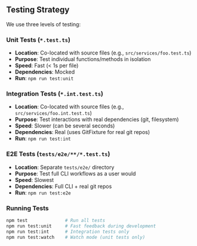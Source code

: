 ## Testing Strategy

We use three levels of testing:

### Unit Tests (`*.test.ts`)

- **Location**: Co-located with source files (e.g., `src/services/foo.test.ts`)
- **Purpose**: Test individual functions/methods in isolation
- **Speed**: Fast (< 1s per file)
- **Dependencies**: Mocked
- **Run**: `npm run test:unit`

### Integration Tests (`*.int.test.ts`)

- **Location**: Co-located with source files (e.g., `src/services/foo.int.test.ts`)
- **Purpose**: Test interactions with real dependencies (git, filesystem)
- **Speed**: Slower (can be several seconds)
- **Dependencies**: Real (uses GitFixture for real git repos)
- **Run**: `npm run test:int`

### E2E Tests (`tests/e2e/**/*.test.ts`)

- **Location**: Separate `tests/e2e/` directory
- **Purpose**: Test full CLI workflows as a user would
- **Speed**: Slowest
- **Dependencies**: Full CLI + real git repos
- **Run**: `npm run test:e2e`

### Running Tests

```bash
npm test              # Run all tests
npm run test:unit     # Fast feedback during development
npm run test:int      # Integration tests only
npm run test:watch    # Watch mode (unit tests only)
```
